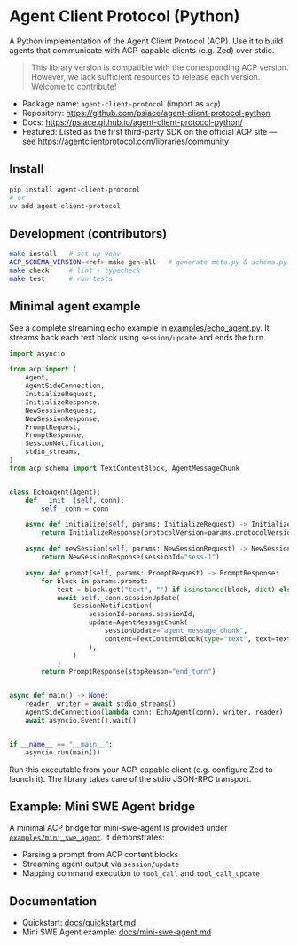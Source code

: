 # Agent Client Protocol (Python)

A Python implementation of the Agent Client Protocol (ACP). Use it to build agents that communicate with ACP-capable clients (e.g. Zed) over stdio.

> This library version is compatible with the corresponding ACP version. However, we lack sufficient resources to release each version. Welcome to contribute!

- Package name: `agent-client-protocol` (import as `acp`)
- Repository: https://github.com/psiace/agent-client-protocol-python
- Docs: https://psiace.github.io/agent-client-protocol-python/
- Featured: Listed as the first third-party SDK on the official ACP site — see https://agentclientprotocol.com/libraries/community

## Install

```bash
pip install agent-client-protocol
# or
uv add agent-client-protocol
```

## Development (contributors)

```bash
make install   # set up venv
ACP_SCHEMA_VERSION=<ref> make gen-all   # generate meta.py & schema.py
make check     # lint + typecheck
make test      # run tests
```

## Minimal agent example

See a complete streaming echo example in [examples/echo_agent.py](examples/echo_agent.py). It streams back each text block using `session/update` and ends the turn.

```python
import asyncio

from acp import (
    Agent,
    AgentSideConnection,
    InitializeRequest,
    InitializeResponse,
    NewSessionRequest,
    NewSessionResponse,
    PromptRequest,
    PromptResponse,
    SessionNotification,
    stdio_streams,
)
from acp.schema import TextContentBlock, AgentMessageChunk


class EchoAgent(Agent):
    def __init__(self, conn):
        self._conn = conn

    async def initialize(self, params: InitializeRequest) -> InitializeResponse:
        return InitializeResponse(protocolVersion=params.protocolVersion)

    async def newSession(self, params: NewSessionRequest) -> NewSessionResponse:
        return NewSessionResponse(sessionId="sess-1")

    async def prompt(self, params: PromptRequest) -> PromptResponse:
        for block in params.prompt:
            text = block.get("text", "") if isinstance(block, dict) else getattr(block, "text", "")
            await self._conn.sessionUpdate(
                SessionNotification(
                    sessionId=params.sessionId,
                    update=AgentMessageChunk(
                        sessionUpdate="agent_message_chunk",
                        content=TextContentBlock(type="text", text=text),
                    ),
                )
            )
        return PromptResponse(stopReason="end_turn")


async def main() -> None:
    reader, writer = await stdio_streams()
    AgentSideConnection(lambda conn: EchoAgent(conn), writer, reader)
    await asyncio.Event().wait()


if __name__ == "__main__":
    asyncio.run(main())
```

Run this executable from your ACP-capable client (e.g. configure Zed to launch it). The library takes care of the stdio JSON-RPC transport.

## Example: Mini SWE Agent bridge

A minimal ACP bridge for mini-swe-agent is provided under [`examples/mini_swe_agent`](examples/mini_swe_agent/README.md). It demonstrates:

- Parsing a prompt from ACP content blocks
- Streaming agent output via `session/update`
- Mapping command execution to `tool_call` and `tool_call_update`

## Documentation

- Quickstart: [docs/quickstart.md](docs/quickstart.md)
- Mini SWE Agent example: [docs/mini-swe-agent.md](docs/mini-swe-agent.md)
